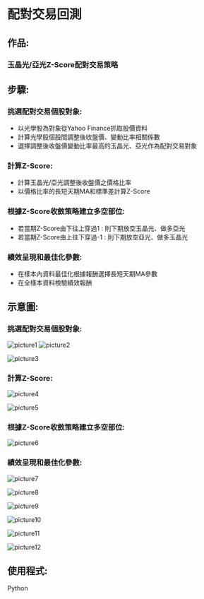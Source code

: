 # 配對交易回測
## 作品:
### 玉晶光/亞光Z-Score配對交易策略
## 步驟:
### 挑選配對交易個股對象:
* 以光學股為對象從Yahoo Finance抓取股價資料
* 計算光學股個股間調整後收盤價、變動比率相關係數
* 選擇調整後收盤價變動比率最高的玉晶光、亞光作為配對交易對象
### 計算Z-Score:
* 計算玉晶光/亞光調整後收盤價之價格比率
* 以價格比率的長短天期MA和標準差計算Z-Score
### 根據Z-Score收斂策略建立多空部位:
* 若當期Z-Score由下往上穿過1  : 則下期放空玉晶光、做多亞光
* 若當期Z-Score由上往下穿過-1 : 則下期放空亞光、做多玉晶光
### 績效呈現和最佳化參數:
* 在樣本內資料最佳化根據報酬選擇長短天期MA參數
* 在全樣本資料檢驗績效報酬 
## 示意圖:
### 挑選配對交易個股對象:
![picture1](https://github.com/yyy855029/program_trading_practice/blob/master/%E9%85%8D%E5%B0%8D%E4%BA%A4%E6%98%93%E5%9B%9E%E6%B8%AC/Img/%E8%AA%BF%E6%95%B4%E5%BE%8C%E6%94%B6%E7%9B%A4%E5%83%B9%E7%9B%B8%E9%97%9C%E4%BF%82%E6%95%B8%E7%86%B1%E5%BA%A6%E5%9C%96.png)
![picture2](https://github.com/yyy855029/program_trading_practice/blob/master/%E9%85%8D%E5%B0%8D%E4%BA%A4%E6%98%93%E5%9B%9E%E6%B8%AC/Img/%E8%AA%BF%E6%95%B4%E5%BE%8C%E6%94%B6%E7%9B%A4%E5%83%B9%E8%AE%8A%E5%8C%96%E7%8E%87%E7%9B%B8%E9%97%9C%E4%BF%82%E6%95%B8%E7%86%B1%E5%BA%A6%E5%9C%96.png)  

![picture3](https://github.com/yyy855029/program_trading_practice/blob/master/%E9%85%8D%E5%B0%8D%E4%BA%A4%E6%98%93%E5%9B%9E%E6%B8%AC/Img/%E8%AA%BF%E6%95%B4%E5%BE%8C%E6%94%B6%E7%9B%A4%E5%83%B9.png)
### 計算Z-Score:
![picture4](https://github.com/yyy855029/program_trading_practice/blob/master/%E9%85%8D%E5%B0%8D%E4%BA%A4%E6%98%93%E5%9B%9E%E6%B8%AC/Img/%E5%83%B9%E6%A0%BC%E6%AF%94%E7%8E%87.png)  

![picture5](https://github.com/yyy855029/program_trading_practice/blob/master/%E9%85%8D%E5%B0%8D%E4%BA%A4%E6%98%93%E5%9B%9E%E6%B8%AC/Img/z_score.png)
### 根據Z-Score收斂策略建立多空部位:
![picture6](https://github.com/yyy855029/program_trading_practice/blob/master/%E9%85%8D%E5%B0%8D%E4%BA%A4%E6%98%93%E5%9B%9E%E6%B8%AC/Img/%E8%A8%8A%E8%99%9F%E5%92%8C%E9%83%A8%E4%BD%8D%E5%9C%96.png)
### 績效呈現和最佳化參數:
![picture7](https://github.com/yyy855029/program_trading_practice/blob/master/%E9%85%8D%E5%B0%8D%E4%BA%A4%E6%98%93%E5%9B%9E%E6%B8%AC/Img/%E7%B4%AF%E7%A9%8D%E5%A0%B1%E9%85%AC%E5%92%8C%E7%B4%AF%E7%A9%8D%E6%9C%80%E5%A4%A7%E5%A0%B1%E9%85%AC.png)  

![picture8](https://github.com/yyy855029/program_trading_practice/blob/master/%E9%85%8D%E5%B0%8D%E4%BA%A4%E6%98%93%E5%9B%9E%E6%B8%AC/Img/%E5%80%8B%E8%82%A1%E5%A0%B1%E9%85%AC%E5%92%8C%E7%B8%BD%E5%A0%B1%E9%85%AC.png)  

![picture9](https://github.com/yyy855029/program_trading_practice/blob/master/%E9%85%8D%E5%B0%8D%E4%BA%A4%E6%98%93%E5%9B%9E%E6%B8%AC/Img/%E5%B9%B3%E5%80%89%E6%AC%8A%E7%9B%8A%E6%9B%B2%E7%B7%9A%E5%92%8C%E7%B8%BE%E6%95%88%E6%8B%89%E5%9B%9E.png)  

![picture10](https://github.com/yyy855029/program_trading_practice/blob/master/%E9%85%8D%E5%B0%8D%E4%BA%A4%E6%98%93%E5%9B%9E%E6%B8%AC/Img/%E6%AF%8F%E6%9C%88%E7%8D%B2%E5%88%A9%E5%92%8C%E8%99%A7%E6%90%8D.png)  

![picture11](https://github.com/yyy855029/program_trading_practice/blob/master/%E9%85%8D%E5%B0%8D%E4%BA%A4%E6%98%93%E5%9B%9E%E6%B8%AC/Img/%E6%AF%8F%E6%9C%88%E7%8D%B2%E5%88%A9%E5%92%8C%E8%99%A7%E6%90%8D.png)  

![picture12](https://github.com/yyy855029/program_trading_practice/blob/master/%E9%85%8D%E5%B0%8D%E4%BA%A4%E6%98%93%E5%9B%9E%E6%B8%AC/Img/%E6%9C%80%E4%BD%B3%E5%8C%963D%E5%9C%96.png)
## 使用程式:
Python

